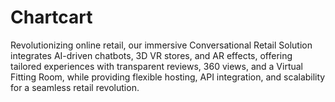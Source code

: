 # Chartcart
Revolutionizing online retail, our immersive Conversational Retail Solution integrates AI-driven chatbots, 3D VR stores, and AR effects, offering tailored experiences with transparent reviews, 360 views, and a Virtual Fitting Room, while providing flexible hosting, API integration, and scalability for a seamless retail revolution.

